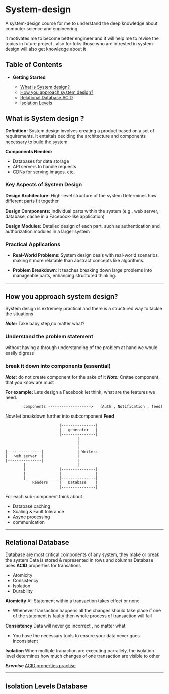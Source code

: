 # System-design
A system-design course for me to understand the deep knowledge about computer 
science and engineering.

it motivates me to become better engineer and it will help me to revise the topics in future project , also for foks those who are intrested in system-design will also get knowledge about it


## Table of Contents
 - **Getting Started**

    - [What is System design?](#what-is-system-design-)
    - [How you approach system design?](#how-you-approach-system-design)
    - [Relational Database ACID](#relational-database)
    - [Isolation Levels](#isolation-levels-database)


## What is System design ?

**Definition:** System design involves creating a product based on a set of requirements. It entaitals deciding the architecture and components necessary to build the system.

**Components Needed:**
- Databases for data storage
- API servers to handle requests
- CDNs for serving images, etc.

### Key Aspects of System Design
**Design Architecture:** High-level structure of the system Determines how different parts fit together

**Design Components:** Individual parts within the system (e.g., web server, database, cache in a Facebook-like application)

**Design Modules:** Detailed design of each part, such as authentication and authorization modules in a larger system


### Practical Applications 
    
- **Real-World Problems**: System design deals with real-world scenarios, making it more relatable than abstract concepts like algorithms. 

- **Problem Breakdown**: It teaches breaking down large problems into manageable parts, enhancing structured thinking.

--------------------------------------------------------

## How you approach system design?

System design is extremely practical and there is a structured way to tackle the situations

***Note:*** Take baby step,no matter what?

### Understand the problem statement 

without having a through understanding of the problem at hand we would easily digress

### break it down into components (essential)

***Note:*** do not create component for the sake of it
***Note:*** Cretae component, that you know are must

**For example:** Lets design a Facebook
let think, what are the features we need.

            components ------------------->   (Auth , Notification , feed) 


Now let breakdown further into subcomponent
**Feed**

                            |---------------|
                            |   generator   |
                            |---------------|
                                    |
                                    |
                                    |
    |---------------|               | Writers
    |   web server  |               |
    |---------------|               |
            |                       |
            |               |---------------|
            |               |               |
            |_______________|---------------|
                Readers     |   Database    |
                            |---------------|


For each sub-component think about 
 - Database caching
- Scaling & Fault tolerance
- Async processing
- communication

________________________________________________________________________________

## Relational Database
Database are most critical components of any system, they make or break the system
Data is stored & represented in rows and columns
Database uses **ACID** properties for transations 

- Atomicity
- Consistency
- Isolation
- Durability

**Atomicity** All Statement within a transaction takes effect or none

- Whenever transaction happens all the changes should take place if one of the statement is faulty then whole process of transaction will fail

**Consistency** Data will never go incorrect , no matter what

-   You have the necessary tools to ensure your data never goes inconsistent

**Isolation** 
When multiple tranaction are executing parrallely, the isolation level determines how much changes of one transaction are visible to other


***Exercise***
[ACID properties practise](./Relational%20Database/README.md)

_________________________

## Isolation Levels Database

